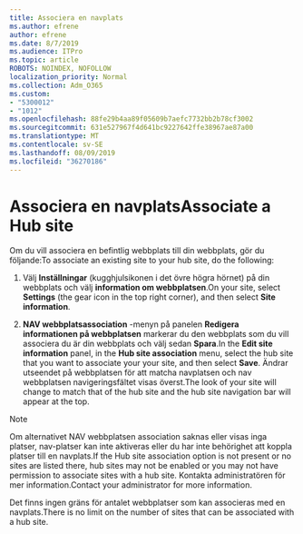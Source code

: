 ```yaml
---
title: Associera en navplats
ms.author: efrene
author: efrene
ms.date: 8/7/2019
ms.audience: ITPro
ms.topic: article
ROBOTS: NOINDEX, NOFOLLOW
localization_priority: Normal
ms.collection: Adm_O365
ms.custom:
- "5300012"
- "1012"
ms.openlocfilehash: 88fe29b4aa89f05609b7aefc7732bb2b78cf3002
ms.sourcegitcommit: 631e527967f4d641bc9227642ffe38967ae87a00
ms.translationtype: MT
ms.contentlocale: sv-SE
ms.lasthandoff: 08/09/2019
ms.locfileid: "36270186"
---
```

# <a name="associate-a-hub-site"></a><span data-ttu-id="92002-102">Associera en navplats</span><span class="sxs-lookup"><span data-stu-id="92002-102">Associate a Hub site</span></span>

<span data-ttu-id="92002-103">Om du vill associera en befintlig webbplats till din webbplats, gör du följande:</span><span class="sxs-lookup"><span data-stu-id="92002-103">To associate an existing site to your hub site, do the following:</span></span>
  
1. <span data-ttu-id="92002-104">Välj **Inställningar** (kugghjulsikonen i det övre högra hörnet) på din webbplats och välj **information om webbplatsen**.</span><span class="sxs-lookup"><span data-stu-id="92002-104">On your site, select **Settings** (the gear icon in the top right corner), and then select **Site information**.</span></span>

2. <span data-ttu-id="92002-105">**NAV webbplatsassociation** -menyn på panelen **Redigera informationen på webbplatsen** markerar du den webbplats som du vill associera du är din webbplats och välj sedan **Spara**.</span><span class="sxs-lookup"><span data-stu-id="92002-105">In the **Edit site information** panel, in the **Hub site association** menu, select the hub site that you want to associate your your site, and then select **Save**.</span></span> <span data-ttu-id="92002-106">Ändrar utseendet på webbplatsen för att matcha navplatsen och nav webbplatsen navigeringsfältet visas överst.</span><span class="sxs-lookup"><span data-stu-id="92002-106">The look of your site will change to match that of the hub site and the hub site navigation bar will appear at the top.</span></span>

 > [!Note]
><span data-ttu-id="92002-107">Om alternativet NAV webbplatsen association saknas eller visas inga platser, nav-platser kan inte aktiveras eller du har inte behörighet att koppla platser till en navplats.</span><span class="sxs-lookup"><span data-stu-id="92002-107">If the Hub site association option is not present or no sites are listed there, hub sites may not be enabled or you may not have permission to associate sites with a hub site.</span></span> <span data-ttu-id="92002-108">Kontakta administratören för mer information.</span><span class="sxs-lookup"><span data-stu-id="92002-108">Contact your administrator for more information.</span></span>
>
><span data-ttu-id="92002-109">Det finns ingen gräns för antalet webbplatser som kan associeras med en navplats.</span><span class="sxs-lookup"><span data-stu-id="92002-109">There is no limit on the number of sites that can be associated with a hub site.</span></span>
  
